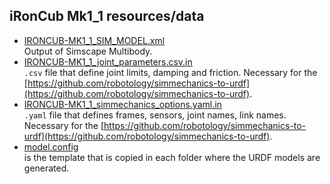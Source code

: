 ## iRonCub Mk1_1 resources/data

- [IRONCUB-MK1_1_SIM_MODEL.xml](IRONCUB-MK1_1_SIM_MODEL.xml)\
Output of Simscape Multibody.
- [IRONCUB-MK1_1_joint_parameters.csv.in](IRONCUB-MK1_1_joint_parameters.csv.in)\
`.csv` file that define joint limits, damping and friction. Necessary for the [https://github.com/robotology/simmechanics-to-urdf](https://github.com/robotology/simmechanics-to-urdf).
- [IRONCUB-MK1_1_simmechanics_options.yaml.in](IRONCUB-MK1_1_simmechanics_options.yaml.in)\
`.yaml` file that defines frames, sensors, joint names, link names. Necessary for the [https://github.com/robotology/simmechanics-to-urdf](https://github.com/robotology/simmechanics-to-urdf).
- [model.config](model.config)\
is the template that is copied in each folder where the URDF models are generated.
